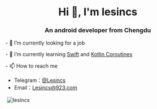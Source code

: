<h1 align="center">Hi 👋, I'm lesincs</h1>
<h3 align="center">An android developer from Chengdu</h3>

\- 🔭 I’m currently looking for a job

\- 🌱 I’m currently learning  [Swift](https://www.swift.com/) and [Kotlin Coroutines](https://kotlinlang.org/docs/reference/coroutines-overview.html)

\- 📫 How to reach me 

* Telegram：[@Lesincs](https://t.me/Lesincs)
* Email：Lesincs@923.com

<p>&nbsp;<img align="center" src="https://github-readme-stats.vercel.app/api?username=lesincs&show_icons=true" alt="lesincs" /></p>
